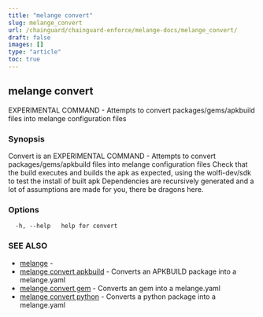 ```yaml
---
title: "melange convert"
slug: melange_convert
url: /chainguard/chainguard-enforce/melange-docs/melange_convert/
draft: false
images: []
type: "article"
toc: true
---
```

## melange convert

EXPERIMENTAL COMMAND - Attempts to convert packages/gems/apkbuild files into melange configuration files

### Synopsis

Convert is an EXPERIMENTAL COMMAND - Attempts to convert packages/gems/apkbuild files into melange configuration files
								Check that the build executes and builds the apk as expected, using the wolfi-dev/sdk to test the install of built apk
								Dependencies are recursively generated and a lot of assumptions are made for you, there be dragons here. 
							

### Options

```
  -h, --help   help for convert
```

### SEE ALSO

* [melange](/chainguard/chainguard-enforce/melange-docs/melange/)	 - 
* [melange convert apkbuild](/chainguard/chainguard-enforce/melange-docs/melange_convert_apkbuild/)	 - Converts an APKBUILD package into a melange.yaml
* [melange convert gem](/chainguard/chainguard-enforce/melange-docs/melange_convert_gem/)	 - Converts an gem into a melange.yaml
* [melange convert python](/chainguard/chainguard-enforce/melange-docs/melange_convert_python/)	 - Converts a python package into a melange.yaml

